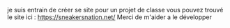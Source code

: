 je suis entrain de créer se site pour un projet de classe vous pouvez trouvé le site ici : https://sneakersnation.net/ 
Merci de m'aider a le développer
